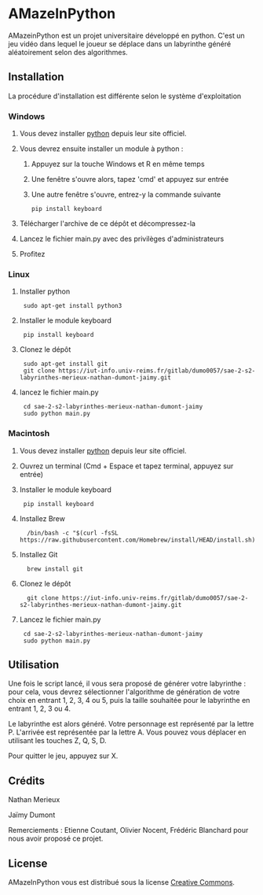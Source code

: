 # AMazeInPython

AMazeinPython est un projet universitaire développé en python. C'est un jeu vidéo dans lequel le joueur se déplace dans un labyrinthe généré aléatoirement selon des algorithmes.

## Installation

La procédure d'installation est différente selon le système d'exploitation

### Windows 

1. Vous devez installer [python](https://www.python.org/downloads/) depuis leur site officiel.

2. Vous devrez ensuite installer un module à python :
   1. Appuyez sur la touche Windows et R en même temps
   2. Une fenêtre s'ouvre alors, tapez 'cmd' et appuyez sur entrée
   3. Une autre fenêtre s'ouvre, entrez-y la commande suivante

          pip install keyboard

3. Télécharger l'archive de ce dépôt et décompressez-la
4. Lancez le fichier main.py avec des privilèges d'administrateurs
5. Profitez

### Linux

1. Installer python

        sudo apt-get install python3

2. Installer le module keyboard

        pip install keyboard

3. Clonez le dépôt

        sudo apt-get install git
        git clone https://iut-info.univ-reims.fr/gitlab/dumo0057/sae-2-s2-labyrinthes-merieux-nathan-dumont-jaimy.git

4. lancez le fichier main.py

        cd sae-2-s2-labyrinthes-merieux-nathan-dumont-jaimy
        sudo python main.py

### Macintosh

1. Vous devez installer [python](https://www.python.org/downloads/) depuis leur site officiel.

2. Ouvrez un terminal (Cmd + Espace et tapez terminal, appuyez sur entrée)

3. Installer le module keyboard

        pip install keyboard

4. Installez Brew

         /bin/bash -c "$(curl -fsSL https://raw.githubusercontent.com/Homebrew/install/HEAD/install.sh)"

5. Installez Git

         brew install git

6. Clonez le dépôt

         git clone https://iut-info.univ-reims.fr/gitlab/dumo0057/sae-2-s2-labyrinthes-merieux-nathan-dumont-jaimy.git

7. Lancez le fichier main.py

        cd sae-2-s2-labyrinthes-merieux-nathan-dumont-jaimy
        sudo python main.py

## Utilisation

Une fois le script lancé, il vous sera proposé de générer votre labyrinthe : pour cela, vous devrez sélectionner l'algorithme de génération de votre choix en entrant 1, 2, 3, 4 ou 5, puis la taille souhaitée pour le labyrinthe en entrant 1, 2, 3 ou 4.

Le labyrinthe est alors généré. Votre personnage est représenté par la lettre P. L'arrivée est représentée par la lettre A. Vous pouvez vous déplacer en utilisant les touches Z, Q, S, D. 

Pour quitter le jeu, appuyez sur X.

## Crédits

Nathan Merieux

Jaïmy Dumont

Remerciements : Etienne Coutant, Olivier Nocent, Frédéric Blanchard pour nous avoir proposé ce projet.

## License

AMazeInPython vous est distribué sous la license [Creative Commons](https://creativecommons.org/licenses/by/4.0/).